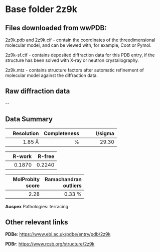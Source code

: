 # Base folder 2z9k

## Files downloaded from wwPDB:

2z9k.pdb and 2z9k.cif - contain the coordinates of the threedimensional molecular model, and can be viewed with, for example, Coot or Pymol.

2z9k-sf.cif - contains deposited diffraction data for this PDB entry, if the structure has been solved with X-ray or neutron crystallography.

2z9k.mtz - contains structure factors after automatic refinement of molecular model against the diffraction data.

## Raw diffraction data

--<br> 

## Data Summary
|   | Resolution | Completeness| I/sigma |
|---|-------------:|----------------:|--------------:|
|   |1.85 Å|      %|<img width=50/>29.30|

|   | **R-work**| **R-free**   
|---|-------------:|----------------:|           
||  0.1870|  0.2240|

|   |**MolProbity<br>score**| **Ramachandran<br>outliers** 
|---|-------------:|----------------:|
||  2.28|  0.33 %|

**Auspex** Pathologies: terracing

 

## Other relevant links 
**PDBe**:  https://www.ebi.ac.uk/pdbe/entry/pdb/2z9k
 
**PDBr**: https://www.rcsb.org/structure/2z9k 

